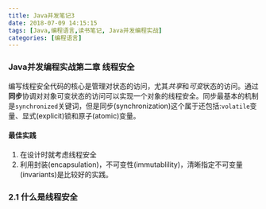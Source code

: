 ```yaml
---
title: Java并发笔记3
date: 2018-07-09 14:15:15
tags: [Java,编程语言,读书笔记, Java并发编程实战]
categories: [编程语言]
---
```

### Java并发编程实战第二章 线程安全
编写线程安全代码的核心是管理对状态的访问，尤其*共享*和*可变*状态的访问。通过**同步**协调对对象可变状态的访问可以实现一个对象的线程安全。同步最基本的机制是`synchronized`关键词，但是同步(synchronization)这个属于还包括:`volatile`变量、显式(explicit)锁和原子(atomic)变量。

#### 最佳实践
1. 在设计时就考虑线程安全
2. 利用封装(encapsulation)，不可变性(immutablility)，清晰指定不可变量(invariants)是比较好的实践。

### 2.1 什么是线程安全
